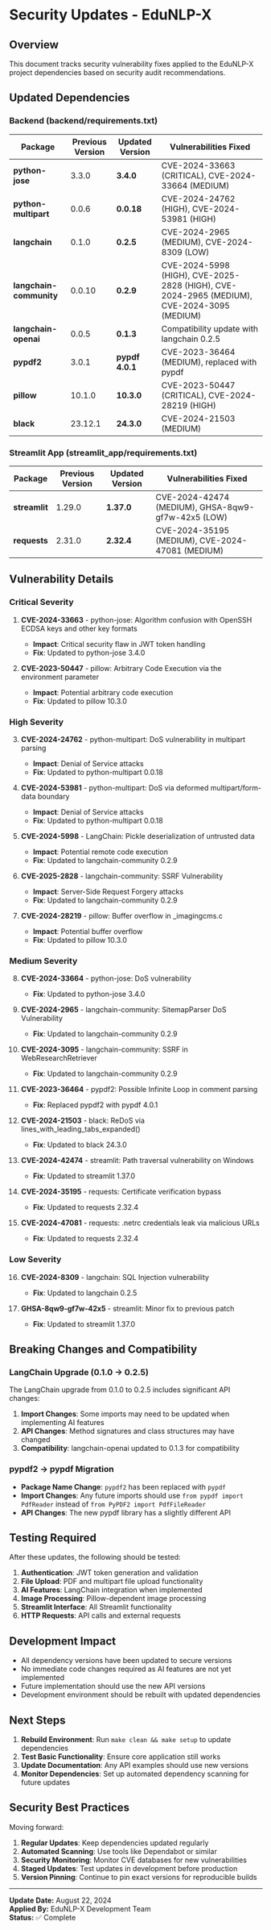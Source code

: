 # Security Updates - EduNLP-X

## Overview

This document tracks security vulnerability fixes applied to the EduNLP-X project dependencies based on security audit recommendations.

## Updated Dependencies

### Backend (backend/requirements.txt)

| Package | Previous Version | Updated Version | Vulnerabilities Fixed |
|---------|------------------|-----------------|----------------------|
| **python-jose** | 3.3.0 | **3.4.0** | CVE-2024-33663 (CRITICAL), CVE-2024-33664 (MEDIUM) |
| **python-multipart** | 0.0.6 | **0.0.18** | CVE-2024-24762 (HIGH), CVE-2024-53981 (HIGH) |
| **langchain** | 0.1.0 | **0.2.5** | CVE-2024-2965 (MEDIUM), CVE-2024-8309 (LOW) |
| **langchain-community** | 0.0.10 | **0.2.9** | CVE-2024-5998 (HIGH), CVE-2025-2828 (HIGH), CVE-2024-2965 (MEDIUM), CVE-2024-3095 (MEDIUM) |
| **langchain-openai** | 0.0.5 | **0.1.3** | Compatibility update with langchain 0.2.5 |
| **pypdf2** | 3.0.1 | **pypdf 4.0.1** | CVE-2023-36464 (MEDIUM), replaced with pypdf |
| **pillow** | 10.1.0 | **10.3.0** | CVE-2023-50447 (CRITICAL), CVE-2024-28219 (HIGH) |
| **black** | 23.12.1 | **24.3.0** | CVE-2024-21503 (MEDIUM) |

### Streamlit App (streamlit_app/requirements.txt)

| Package | Previous Version | Updated Version | Vulnerabilities Fixed |
|---------|------------------|-----------------|----------------------|
| **streamlit** | 1.29.0 | **1.37.0** | CVE-2024-42474 (MEDIUM), GHSA-8qw9-gf7w-42x5 (LOW) |
| **requests** | 2.31.0 | **2.32.4** | CVE-2024-35195 (MEDIUM), CVE-2024-47081 (MEDIUM) |

## Vulnerability Details

### Critical Severity

1. **CVE-2024-33663** - python-jose: Algorithm confusion with OpenSSH ECDSA keys and other key formats
   - **Impact**: Critical security flaw in JWT token handling
   - **Fix**: Updated to python-jose 3.4.0

2. **CVE-2023-50447** - pillow: Arbitrary Code Execution via the environment parameter
   - **Impact**: Potential arbitrary code execution
   - **Fix**: Updated to pillow 10.3.0

### High Severity

3. **CVE-2024-24762** - python-multipart: DoS vulnerability in multipart parsing
   - **Impact**: Denial of Service attacks
   - **Fix**: Updated to python-multipart 0.0.18

4. **CVE-2024-53981** - python-multipart: DoS via deformed multipart/form-data boundary
   - **Impact**: Denial of Service attacks
   - **Fix**: Updated to python-multipart 0.0.18

5. **CVE-2024-5998** - LangChain: Pickle deserialization of untrusted data
   - **Impact**: Potential remote code execution
   - **Fix**: Updated to langchain-community 0.2.9

6. **CVE-2025-2828** - langchain-community: SSRF Vulnerability
   - **Impact**: Server-Side Request Forgery attacks
   - **Fix**: Updated to langchain-community 0.2.9

7. **CVE-2024-28219** - pillow: Buffer overflow in _imagingcms.c
   - **Impact**: Potential buffer overflow
   - **Fix**: Updated to pillow 10.3.0

### Medium Severity

8. **CVE-2024-33664** - python-jose: DoS vulnerability
   - **Fix**: Updated to python-jose 3.4.0

9. **CVE-2024-2965** - langchain-community: SitemapParser DoS Vulnerability
   - **Fix**: Updated to langchain-community 0.2.9

10. **CVE-2024-3095** - langchain-community: SSRF in WebResearchRetriever
    - **Fix**: Updated to langchain-community 0.2.9

11. **CVE-2023-36464** - pypdf2: Possible Infinite Loop in comment parsing
    - **Fix**: Replaced pypdf2 with pypdf 4.0.1

12. **CVE-2024-21503** - black: ReDoS via lines_with_leading_tabs_expanded()
    - **Fix**: Updated to black 24.3.0

13. **CVE-2024-42474** - streamlit: Path traversal vulnerability on Windows
    - **Fix**: Updated to streamlit 1.37.0

14. **CVE-2024-35195** - requests: Certificate verification bypass
    - **Fix**: Updated to requests 2.32.4

15. **CVE-2024-47081** - requests: .netrc credentials leak via malicious URLs
    - **Fix**: Updated to requests 2.32.4

### Low Severity

16. **CVE-2024-8309** - langchain: SQL Injection vulnerability
    - **Fix**: Updated to langchain 0.2.5

17. **GHSA-8qw9-gf7w-42x5** - streamlit: Minor fix to previous patch
    - **Fix**: Updated to streamlit 1.37.0

## Breaking Changes and Compatibility

### LangChain Upgrade (0.1.0 → 0.2.5)

The LangChain upgrade from 0.1.0 to 0.2.5 includes significant API changes:

1. **Import Changes**: Some imports may need to be updated when implementing AI features
2. **API Changes**: Method signatures and class structures may have changed
3. **Compatibility**: langchain-openai updated to 0.1.3 for compatibility

### pypdf2 → pypdf Migration

- **Package Name Change**: `pypdf2` has been replaced with `pypdf`
- **Import Changes**: Any future imports should use `from pypdf import PdfReader` instead of `from PyPDF2 import PdfFileReader`
- **API Changes**: The new pypdf library has a slightly different API

## Testing Required

After these updates, the following should be tested:

1. **Authentication**: JWT token generation and validation
2. **File Upload**: PDF and multipart file upload functionality
3. **AI Features**: LangChain integration when implemented
4. **Image Processing**: Pillow-dependent image processing
5. **Streamlit Interface**: All Streamlit functionality
6. **HTTP Requests**: API calls and external requests

## Development Impact

- All dependency versions have been updated to secure versions
- No immediate code changes required as AI features are not yet implemented
- Future implementation should use the new API versions
- Development environment should be rebuilt with updated dependencies

## Next Steps

1. **Rebuild Environment**: Run `make clean && make setup` to update dependencies
2. **Test Basic Functionality**: Ensure core application still works
3. **Update Documentation**: Any API examples should use new versions
4. **Monitor Dependencies**: Set up automated dependency scanning for future updates

## Security Best Practices

Moving forward:

1. **Regular Updates**: Keep dependencies updated regularly
2. **Automated Scanning**: Use tools like Dependabot or similar
3. **Security Monitoring**: Monitor CVE databases for new vulnerabilities
4. **Staged Updates**: Test updates in development before production
5. **Version Pinning**: Continue to pin exact versions for reproducible builds

---

**Update Date:** August 22, 2024  
**Applied By:** EduNLP-X Development Team  
**Status:** ✅ Complete
